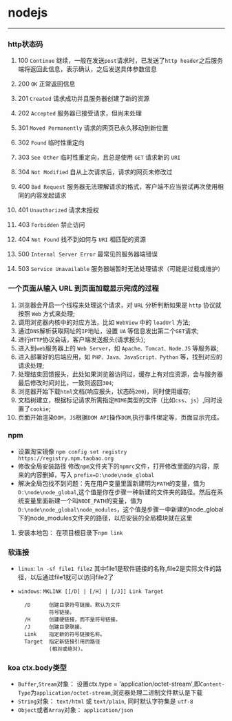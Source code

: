 # nodejs
***

### http状态码
1. 100  `Continue`	继续，一般在发送`post`请求时，已发送了`http header`之后服务端将返回此信息，表示确认，之后发送具体参数信息
2. 200  `OK` 		正常返回信息
3. 201  `Created`  	请求成功并且服务器创建了新的资源
4. 202  `Accepted` 	服务器已接受请求，但尚未处理
5. 301  `Moved Permanently`  请求的网页已永久移动到新位置
6. 302 `Found`  		临时性重定向
7. 303 `See Other`  	临时性重定向，且总是使用 `GET` 请求新的 `URI`
8. 304  `Not Modified` 自从上次请求后，请求的网页未修改过

9. 400 `Bad Request`  服务器无法理解请求的格式，客户端不应当尝试再次使用相同的内容发起请求
10. 401 `Unauthorized` 请求未授权
11. 403 `Forbidden`  	禁止访问
12. 404 `Not Found`  	找不到如何与 `URI` 相匹配的资源

13. 500 `Internal Server Error`  最常见的服务器端错误
14. 503 `Service Unavailable` 服务器端暂时无法处理请求（可能是过载或维护）

### 一个页面从输入 URL 到页面加载显示完成的过程
1. 浏览器会开启一个线程来处理这个请求，对 `URL` 分析判断如果是 `http` 协议就按照 `Web` 方式来处理;
2. 调用浏览器内核中的对应方法，比如 `WebView` 中的 `loadUrl` 方法;
3. 通过`DNS`解析获取网址的`IP`地址，设置 `UA` 等信息发出第二个`GET`请求;
4. 进行`HTTP`协议会话，客户端发送报头(请求报头);
5. 进入到`web`服务器上的 `Web Server`，如 `Apache、Tomcat、Node.JS` 等服务器;
6. 进入部署好的后端应用，如 `PHP、Java、JavaScript、Python` 等，找到对应的请求处理;
7. 处理结束回馈报头，此处如果浏览器访问过，缓存上有对应资源，会与服务器最后修改时间对比，一致则返回`304`;
8. 浏览器开始下载`html`文档(响应报头，状态码`200`)，同时使用缓存;
9. 文档树建立，根据标记请求所需指定`MIME`类型的文件（比如`css`、`js`）,同时设置了`cookie`;
10. 页面开始渲染`DOM`，`JS`根据`DOM API`操作`DOM`,执行事件绑定等，页面显示完成。

### npm
* 设置淘宝镜像 `npm config set registry https://registry.npm.taobao.org`
* 修改全局安装路径 修改`npm`文件夹下的`npmrc`文件，打开修改里面的内容，原来的内容删掉，写入 `prefix=D:\node\node_global`
* 解决全局包找不到问题：先在用户变量里面新建明为`PATH`的变量，值为`D:\node\node_global`,这个值是你在步骤一种新建的文件夹的路径。然后在系统变量里面新建一个叫`NODE_PATH`的变量，值为`D:\node\node_global\node_modules`，这个值是步骤一中新建的node_global下的node_modules文件夹的路径，以后安装的全局模块就在这里

1. 安装本地包： 在项目根目录下`npm link`
### 软连接
* `linux`: `ln -sf file1 file2` 其中file1是软件链接的名称,file2是实际文件的路径，以后通过file1就可以访问file2了
* `windows`: `MKLINK [[/D] | [/H] | [/J]] Link Target`
 
        /D      创建目录符号链接。默认为文件
                符号链接。
        /H      创建硬链接，而不是符号链接。
        /J      创建目录联接。
        Link    指定新的符号链接名称。
        Target  指定新链接引用的路径
                (相对或绝对)。
                
### koa ctx.body类型
* `Buffer`,`Stream`对象： 设置ctx.type = 'application/octet-stream',即`Content-Type`为`application/octet-stream`,浏览器处理二进制文件默认是下载
* `String`对象： `text/html` 或 `text/plain`, 同时默认字符集是 `utf-8`
* `Object`或者`Array`对象： `application/json`